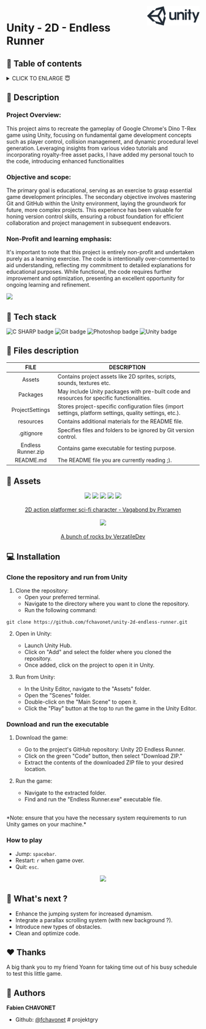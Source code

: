 <img  height="50px" align="right" src="https://raw.githubusercontent.com/fchavonet/fchavonet/main/resources/images/logo-unity.png" alt="Unity logo">

# Unity - 2D - Endless Runner 

## 🔖 Table of contents

<details>
        <summary>
		CLICK TO ENLARGE 😇
        </summary>
	    📝 <a href="#description">Description</a>
        <br>
        🔨 <a href="#tech-stack">Tech stack</a>
        <br>
        📂 <a href="#files-description">Files description</a>
        <br>
        📌 <a href="#assets">Assets<a>
        <br>
        💻 <a href="#installation">Installation</a>
        <br>
        🔧 <a href="#whats-next">What's next ?</a>
        <br>
        ♥️ <a href="#thanks">Thanks</a>
        <br>
        👷 <a href="#authors">Authors</a>
</details>

## 📝 <span id="description">Description</span>

### Project Overview:
This project aims to recreate the gameplay of Google Chrome's Dino T-Rex game using Unity, focusing on fundamental game development concepts such as player control, collision management, and dynamic procedural level generation. Leveraging insights from various video tutorials and incorporating royalty-free asset packs, I have added my personal touch to the code, introducing enhanced functionalities

### Objective and scope:
The primary goal is educational, serving as an exercise to grasp essential game development principles. The secondary objective involves mastering Git and GitHub within the Unity environment, laying the groundwork for future, more complex projects. This experience has been valuable for honing version control skills, ensuring a robust foundation for efficient collaboration and project management in subsequent endeavors.

### Non-Profit and learning emphasis:
It's important to note that this project is entirely non-profit and undertaken purely as a learning exercise. The code is intentionally over-commented to aid understanding, reflecting my commitment to detailed explanations for educational purposes. While functional, the code requires further improvement and optimization, presenting an excellent opportunity for ongoing learning and refinement.

<img src="./resources/endless_runner.gif">

## 🔨 <span id="tech-stack">Tech stack</span>

<p align="left">
<img src="https://img.shields.io/badge/C SHARP-512bd4?logo=csharp&logoColor=white&style=for-the-badge" alt="C SHARP badge">
<img src="https://img.shields.io/badge/Git-f05032?logo=git&logoColor=white&style=for-the-badge" alt="Git badge">
<img src="https://img.shields.io/badge/PHOTOSHOP-31a8ff?logo=adobephotoshop&logoColor=white&style=for-the-badge" alt="Photoshop badge">
    <img src="https://img.shields.io/badge/UNITY-000000?logo=unity&logoColor=white&style=for-the-badge" alt="Unity badge">
</p>

## 📂 <span id="files-description">Files description</span>

| FILE               | DESCRIPTION                                                                                               |
| :----------------: | --------------------------------------------------------------------------------------------------------- |
| Assets             | Contains project assets like 2D sprites, scripts, sounds, textures etc.                                   |
| Packages           | May include Unity packages with pre-built code and resources for specific functionalities.                |
| ProjectSettings    | Stores project-specific configuration files (import settings, platform settings, quality settings, etc.). |
| resources          | Contains additional materials for the README file.                                                        |
| .gitignore         | Specifies files and folders to be ignored by Git version control.                                         |
| Endless Runner.zip | Contains game executable for testing purpose.                                                             |
| README.md          | The README file you are currently reading ;).                                                             |

## 📌 <span id="assets">Assets</span>

<p align="center">
    <img src="./resources/vagabond-idle.gif">
    <img src="./resources/vagabond-run.gif">
    <img src="./resources/vagabond-run-end.gif">
    <img src="./resources/vagabond-jump.gif">
    <img src="./resources/vagabond-death.gif">
    <br><br>
    <a href="https://pixramen.itch.io/2d-action-platformer-sci-fi-vagabond">2D action platformer sci-fi character - Vagabond by Pixramen</a>
    <br><br>
    <img src="./resources/rocks.png">
    <br><br>
    <a href="https://verzatiledev.itch.io/rocks">A bunch of rocks by VerzatileDev</a>
</p>

## 💻 <span id="installation">Installation</span>

### Clone the repository and run from Unity

1. Clone the repository:
    - Open your preferred terminal.
    - Navigate to the directory where you want to clone the repository.
    - Run the following command:
```
git clone https://github.com/fchavonet/unity-2d-endless-runner.git
```

2. Open in Unity:
    - Launch Unity Hub.
    - Click on "Add" and select the folder where you cloned the repository.
    - Once added, click on the project to open it in Unity.

3. Run from Unity:
    - In the Unity Editor, navigate to the "Assets" folder.
    - Open the "Scenes" folder.
    - Double-click on the "Main Scene" to open it.
    - Click the "Play" button at the top to run the game in the Unity Editor.

### Download and run the executable

1. Download the game:
    - Go to the project's GitHub repository: Unity 2D Endless Runner.
    - Click on the green "Code" button, then select "Download ZIP."
    - Extract the contents of the downloaded ZIP file to your desired location.

2. Run the game:
    - Navigate to the extracted folder.
    - Find and run the "Endless Runner.exe" executable file.

<br>
*Note: ensure that you have the necessary system requirements to run Unity games on your machine.*

### How to play

- Jump: `spacebar`.
- Restart: `r` when game over.
- Quit: `esc`.

<p align="center">
<img src="./resources/screenshots.png">
</p>

## 🔧 <span id="whats-next">What's next ?</span>

- Enhance the jumping system for increased dynamism.
- Integrate a parallax scrolling system (with new background ?).
- Introduce new types of obstacles.
- Clean and optimize code.

## ♥️ <span id="thanks">Thanks</span>

A big thank you to my friend Yoann for taking time out of his busy schedule to test this little game.

## 👷 <span id="authors">Authors</span>

**Fabien CHAVONET**
- Github: [@fchavonet](https://github.com/fchavonet)
#   p r o j e k t g r y 
 
 